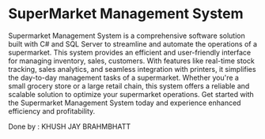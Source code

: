 # SuperMarket Management System
Supermarket Management System is a comprehensive software solution built with C# and SQL Server to streamline and automate the operations of a supermarket.
This system provides an efficient and user-friendly interface for managing inventory, sales, customers.
With features like real-time stock tracking, sales analytics, and seamless integration with printers, 
it simplifies the day-to-day management tasks of a supermarket.
Whether you're a small grocery store or a large retail chain, this system offers a reliable and scalable solution to optimize your supermarket operations.
Get started with the Supermarket Management System today and experience enhanced efficiency and profitability.

Done by : KHUSH JAY BRAHMBHATT
